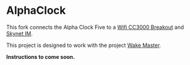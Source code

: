 AlphaClock
==========

This fork connects the Alpha Clock Five to a [Wifi CC3000 Breakout](https://www.adafruit.com/products/1510) and [Skynet IM](http://skynet.im/).

This project is designed to work with the project [Wake Master](http://wakemaster.io/).

**Instructions to come soon.**
